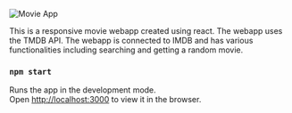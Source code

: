 ![Movie App](https://imgur.com/a/4CNTHl4)

This is a responsive movie webapp created using react. The webapp uses the TMDB API. The webapp is connected to IMDB and has various functionalities including searching and  getting a random movie.

### `npm start`

Runs the app in the development mode.<br>
Open [http://localhost:3000](http://localhost:3000) to view it in the browser.
